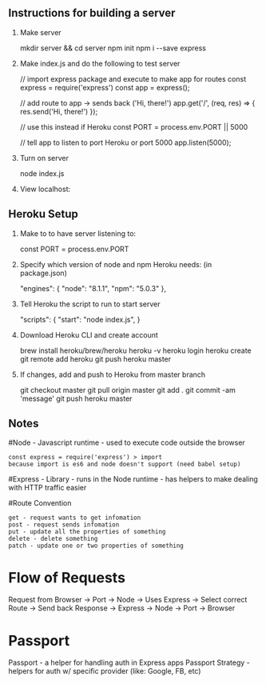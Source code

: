 ## Instructions for building a server

1. Make server

    mkdir server && cd server
    npm init
    npm i --save express

2. Make index.js and do the following to test server

    // import express package and execute to make app for routes
    const express = require('express')
    const app = express();

    // add route to app -> sends back ('Hi, there!')
    app.get('/', (req, res) => {
        res.send('Hi, there!')
    });

    // use this instead if Heroku
    const PORT = process.env.PORT || 5000

    // tell app to listen to port Heroku or port 5000
    app.listen(5000);

3. Turn on server

    node index.js

4. View localhost:<PORT>

## Heroku Setup

1. Make to to have server listening to:

    const PORT = process.env.PORT

2. Specify which version of node and npm Heroku needs: (in package.json)

    "engines": {
        "node": "8.1.1",
        "npm": "5.0.3"
    },

3. Tell Heroku the script to run to start server

    "scripts": {
        "start": "node index.js",
    }

4. Download Heroku CLI and create account

    brew install heroku/brew/heroku
    heroku -v
    heroku login
    heroku create
    git remote add heroku <LINK>
    git push heroku master

5. If changes, add and push to Heroku from master branch

    git checkout master
    git pull origin master
    git add .
    git commit -am 'message'
    git push heroku master

## Notes

#Node - Javascript runtime - used to execute code outside the browser

    const express = require('express') > import
    because import is es6 and node doesn't support (need babel setup)

#Express - Library - runs in the Node runtime - has helpers to make dealing with HTTP traffic easier

#Route Convention

    get - request wants to get infomation
    post - request sends infomation
    put - update all the properties of something
    delete - delete something
    patch - update one or two properties of something

# Flow of Requests

Request from Browser -> Port -> Node -> Uses Express -> Select correct Route -> Send back Response -> Express -> Node -> Port -> Browser

# Passport

Passport - a helper for handling auth in Express apps
Passport Strategy - helpers for auth w/ specific provider (like: Google, FB, etc)
